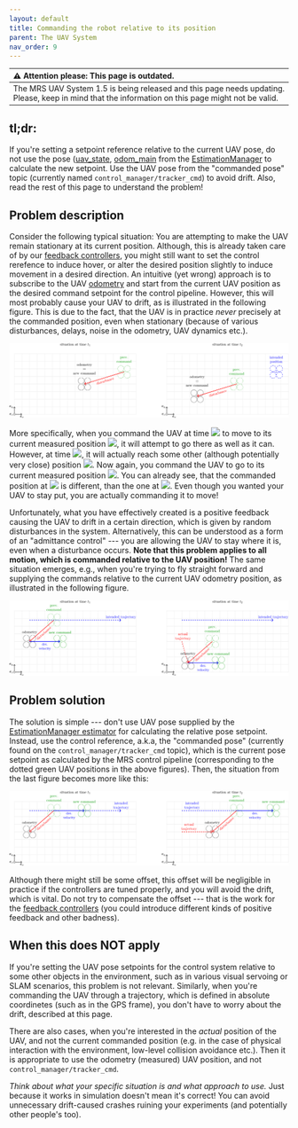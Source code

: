 ```yaml
---
layout: default
title: Commanding the robot relative to its position
parent: The UAV System
nav_order: 9
---
```


| :warning: **Attention please: This page is outdated.**                                                                                            |
| :---                                                                                                                                              |
| The MRS UAV System 1.5 is being released and this page needs updating. Please, keep in mind that the information on this page might not be valid. |

## tl;dr:
If you're setting a setpoint reference relative to the current UAV pose, do not use the pose ([uav_state](https://github.com/ctu-mrs/mrs_uav_managers/blob/f9e0eac0680cc1cd2f5bea0e2d55199c8af1178a/launch/estimation_manager.launch#L66), [odom_main](https://github.com/ctu-mrs/mrs_uav_managers/blob/f9e0eac0680cc1cd2f5bea0e2d55199c8af1178a/launch/estimation_manager.launch#L64) from the [EstimationManager](https://github.com/ctu-mrs/mrs_uav_managers/tree/master#EstimationManager) to calculate the new setpoint.
Use the UAV pose from the "commanded pose" topic (currently named `control_manager/tracker_cmd`) to avoid drift.
Also, read the rest of this page to understand the problem!

## Problem description

Consider the following typical situation: You are attempting to make the UAV remain stationary at its current position.
Although, this is already taken care of by our [feedback controllers](https://github.com/ctu-mrs/mrs_uav_controllers), you might still want to set the control rerefence to induce hover, or alter the desired position slightly to induce movement in a desired direction.
An intuitive (yet wrong) approach is to subscribe to the UAV [odometry](https://github.com/ctu-mrs/mrs_uav_managers/blob/f9e0eac0680cc1cd2f5bea0e2d55199c8af1178a/launch/estimation_manager.launch#L66) and start from the current UAV position as the desired command setpoint for the control pipeline.
However, this will most probably cause your UAV to drift, as is illustrated in the following figure.
This is due to the fact, that the UAV is in practice *never* precisely at the commanded position, even when stationary (because of various disturbances, delays, noise in the odometry, UAV dynamics etc.).

![uav_stationary_drift](fig/relative_commands_drift1.svg)

More specifically, when you command the UAV at time <img src="https://render.githubusercontent.com/render/math?math=t_1"> to move to its current measured position <img src="https://render.githubusercontent.com/render/math?math=\mathbf{x}_c\left(t_1\right)%20=%20\mathbf{x}_m\left(t_1\right)">, it will attempt to go there as well as it can.
However, at time <img src="https://render.githubusercontent.com/render/math?math=t_2">, it will actually reach some other (although potentially very close) position <img src="https://render.githubusercontent.com/render/math?math=\mathbf{x}_m\left(t_2\right)%20\neq%20\mathbf{x}_c\left(t_1\right)">.
Now again, you command the UAV to go to its current measured position <img src="https://render.githubusercontent.com/render/math?math=\mathbf{x}_c\left(t_2\right)%20=%20\mathbf{x}_m\left(t_2\right)">.
You can already see, that the commanded position at <img src="https://render.githubusercontent.com/render/math?math=t_2"> is different, than the one at <img src="https://render.githubusercontent.com/render/math?math=t_2">.
Even though you wanted your UAV to stay put, you are actually commanding it to move!

Unfortunately, what you have effectively created is a positive feedback causing the UAV to drift in a certain direction, which is given by random disturbances in the system.
Alternatively, this can be understood as a form of an "admittance control" --- you are allowing the UAV to stay where it is, even when a disturbance occurs.
**Note that this problem applies to all motion, which is commanded relative to the UAV position!**
The same situation emerges, e.g., when you're trying to fly straight forward and supplying the commands relative to the current UAV odometry position, as illustrated in the following figure.

![uav_moving_drift](fig/relative_commands_drift2.svg)

## Problem solution

The solution is simple --- don't use UAV pose supplied by the [EstimationManager estimator](https://github.com/ctu-mrs/mrs_uav_managers/tree/master#EstimationManager) for calculating the relative pose setpoint.
Instead, use the control reference, a.k.a, the "commanded pose" (currently found on the `control_manager/tracker_cmd` topic), which is the current pose setpoint as calculated by the MRS control pipeline (corresponding to the dotted green UAV positions in the above figures).
Then, the situation from the last figure becomes more like this:

![uav_moving_nodrift](fig/relative_commands_nodrift.svg)

Although there might still be some offset, this offset will be negligible in practice if the controllers are tuned properly, and you will avoid the drift, which is vital.
Do not try to compensate the offset --- that is the work for the [feedback controllers](https://github.com/ctu-mrs/mrs_uav_controllers) (you could introduce different kinds of positive feedback and other badness).

## When this does NOT apply

If you're setting the UAV pose setpoints for the control system relative to some other objects in the environment, such as in various visual servoing or SLAM scenarios, this problem is not relevant.
Similarly, when you're commanding the UAV through a trajectory, which is defined in absolute coordinetes (such as in the GPS frame), you don't have to worry about the drift, described at this page.

There are also cases, when you're interested in the *actual* position of the UAV, and not the current commanded position (e.g. in the case of physical interaction with the environment, low-level collision avoidance etc.).
Then it is appropriate to use the odometry (measured) UAV position, and not `control_manager/tracker_cmd`.

*Think about what your specific situation is and what approach to use.*
Just because it works in simulation doesn't mean it's correct!
You can avoid unnecessary drift-caused crashes ruining your experiments (and potentially other people's too).
